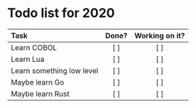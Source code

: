 # Todo list for 2020

| Task | Done? | Working on it? |
| :--- | :---: | :---: |
| Learn COBOL | [ ] | [ ] |
| Learn Lua | [ ] | [ ] |
| Learn something low level | [ ] | [ ] |
| Maybe learn Go | [ ] | [ ] |
| Maybe learn Rust | [ ] | [ ] |
